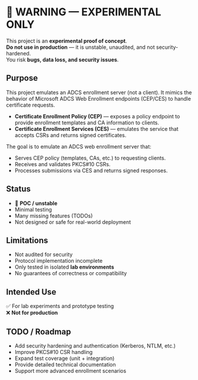 
🚨 WARNING — EXPERIMENTAL ONLY
==========================================================

This project is an **experimental proof of concept**.  
**Do not use in production** — it is unstable, unaudited, and not security-hardened.  
You risk **bugs, data loss, and security issues**.


Purpose
----------------------------------------------------------

This project emulates an ADCS enrollment server (not a client). It mimics the behavior of Microsoft ADCS Web Enrollment endpoints (CEP/CES) to handle certificate requests.

- **Certificate Enrollment Policy (CEP)** — exposes a policy endpoint 
  to provide enrollment templates and CA information to clients.
- **Certificate Enrollment Services (CES)** — emulates the service that 
  accepts CSRs and returns signed certificates.

The goal is to emulate an ADCS web enrollment server that:

- Serves CEP policy (templates, CAs, etc.) to requesting clients.
- Receives and validates PKCS#10 CSRs.
- Processes submissions via CES and returns signed responses.
  

Status
----------------------------------------------------------

- 🚧 **POC / unstable**
- Minimal testing
- Many missing features (TODOs)
- Not designed or safe for real-world deployment


Limitations
----------------------------------------------------------

- Not audited for security
- Protocol implementation incomplete
- Only tested in isolated **lab environments**
- No guarantees of correctness or compatibility

Intended Use
----------------------------------------------------------

✅ For lab experiments and prototype testing  
❌ **Not for production**  


TODO / Roadmap
----------------------------------------------------------

- Add security hardening and authentication (Kerberos, NTLM, etc.)
- Improve PKCS#10 CSR handling
- Expand test coverage (unit + integration)
- Provide detailed technical documentation
- Support more advanced enrollment scenarios
